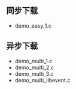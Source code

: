 
## 同步下载
- demo_easy_1.c

## 异步下载
- demo_multi_1.c
- demo_multi_2.c
- demo_multi_3.c
- demo_multi_libevent.c
